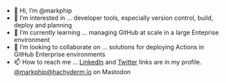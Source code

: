 - 👋 Hi, I’m @markphip
- 👀 I’m interested in ... developer tools, especially version control, build, deploy and planning
- 🌱 I’m currently learning ... managing GitHub at scale in a large Enteprise environment
- 💞️ I’m looking to collaborate on ... solutions for deploying Actions in GitHub Enterprise environments
- 📫 How to reach me ... [LinkedIn](https://www.linkedin.com/in/markphip/) and [Twitter](https://twitter.com/markphip) links are in my profile. <a rel="me" href="https://hachyderm.io/@markphip">@markphip@hachyderm.io</a> on Mastodon

